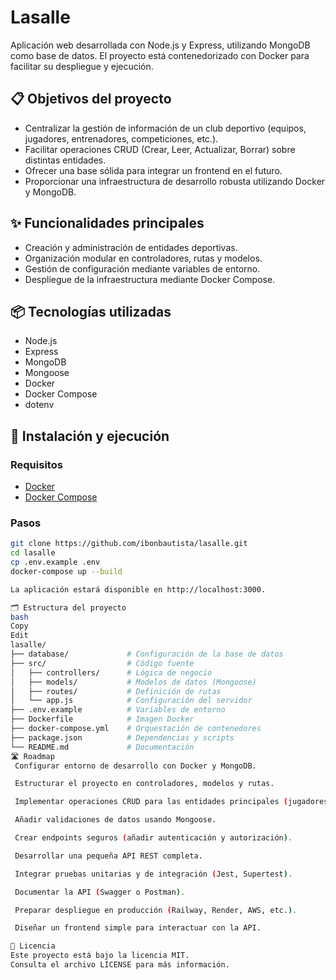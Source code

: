 # Lasalle

Aplicación web desarrollada con Node.js y Express, utilizando MongoDB como base de datos. El proyecto está contenedorizado con Docker para facilitar su despliegue y ejecución.

## 📋 Objetivos del proyecto

- Centralizar la gestión de información de un club deportivo (equipos, jugadores, entrenadores, competiciones, etc.).
- Facilitar operaciones CRUD (Crear, Leer, Actualizar, Borrar) sobre distintas entidades.
- Ofrecer una base sólida para integrar un frontend en el futuro.
- Proporcionar una infraestructura de desarrollo robusta utilizando Docker y MongoDB.

## ✨ Funcionalidades principales

- Creación y administración de entidades deportivas.
- Organización modular en controladores, rutas y modelos.
- Gestión de configuración mediante variables de entorno.
- Despliegue de la infraestructura mediante Docker Compose.

## 📦 Tecnologías utilizadas

- Node.js
- Express
- MongoDB
- Mongoose
- Docker
- Docker Compose
- dotenv

## 🚀 Instalación y ejecución

### Requisitos

- [Docker](https://www.docker.com/get-started)
- [Docker Compose](https://docs.docker.com/compose/install/)

### Pasos

```bash
git clone https://github.com/ibonbautista/lasalle.git
cd lasalle
cp .env.example .env
docker-compose up --build

La aplicación estará disponible en http://localhost:3000.

🗂 Estructura del proyecto
bash
Copy
Edit
lasalle/
├── database/             # Configuración de la base de datos
├── src/                  # Código fuente
│   ├── controllers/      # Lógica de negocio
│   ├── models/           # Modelos de datos (Mongoose)
│   ├── routes/           # Definición de rutas
│   └── app.js            # Configuración del servidor
├── .env.example          # Variables de entorno
├── Dockerfile            # Imagen Docker
├── docker-compose.yml    # Orquestación de contenedores
├── package.json          # Dependencias y scripts
└── README.md             # Documentación
🛣️ Roadmap
 Configurar entorno de desarrollo con Docker y MongoDB.

 Estructurar el proyecto en controladores, modelos y rutas.

 Implementar operaciones CRUD para las entidades principales (jugadores, equipos, entrenadores).

 Añadir validaciones de datos usando Mongoose.

 Crear endpoints seguros (añadir autenticación y autorización).

 Desarrollar una pequeña API REST completa.

 Integrar pruebas unitarias y de integración (Jest, Supertest).

 Documentar la API (Swagger o Postman).

 Preparar despliegue en producción (Railway, Render, AWS, etc.).

 Diseñar un frontend simple para interactuar con la API.

📄 Licencia
Este proyecto está bajo la licencia MIT.
Consulta el archivo LICENSE para más información.